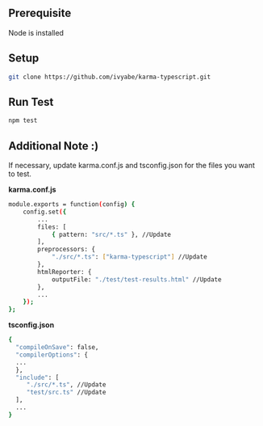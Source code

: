 ## Prerequisite
Node is installed

## Setup
```bash
git clone https://github.com/ivyabe/karma-typescript.git
```

## Run Test
```bash
npm test
```

## Additional Note :)
If necessary, update karma.conf.js and tsconfig.json for the files you want to test.

<b>karma.conf.js</b>
```bash
module.exports = function(config) {
    config.set({
        ...
        files: [
            { pattern: "src/*.ts" }, //Update
        ],
        preprocessors: {
            "./src/*.ts": ["karma-typescript"] //Update
        },
        htmlReporter: {
            outputFile: "./test/test-results.html" //Update
        },
        ...
    });
};
```

<b>tsconfig.json</b>
```bash
{
  "compileOnSave": false,
  "compilerOptions": {
  ...
  },
  "include": [
     "./src/*.ts", //Update
     "test/src.ts" //Update
  ],
  ...
}
```
